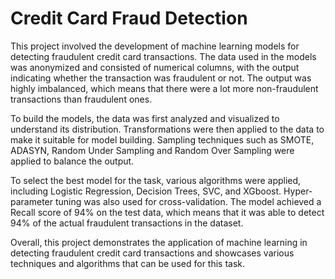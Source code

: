 # Credit Card Fraud Detection

This project involved the development of machine learning models for detecting fraudulent credit card transactions. The data used in the models was anonymized and consisted of numerical columns, with the output indicating whether the transaction was fraudulent or not. The output was highly imbalanced, which means that there were a lot more non-fraudulent transactions than fraudulent ones.

To build the models, the data was first analyzed and visualized to understand its distribution. Transformations were then applied to the data to make it suitable for model building. Sampling techniques such as SMOTE, ADASYN, Random Under Sampling and Random Over Sampling were applied to balance the output.

To select the best model for the task, various algorithms were applied, including Logistic Regression, Decision Trees, SVC, and XGboost. Hyper-parameter tuning was also used for cross-validation. The model achieved a Recall score of 94% on the test data, which means that it was able to detect 94% of the actual fraudulent transactions in the dataset.

Overall, this project demonstrates the application of machine learning in detecting fraudulent credit card transactions and showcases various techniques and algorithms that can be used for this task.
